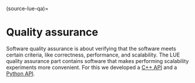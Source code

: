 (source-lue-qa)=

# Quality assurance

Software quality assurance is about verifying that the software meets certain criteria, like correctness,
performance, and scalability. The LUE quality assurance part contains software that makes performing
scalability experiments more convenient. For this we developed a [C++ API](#source-lue-qa-cxx) and a [Python
API](#source-lue-qa-python).
